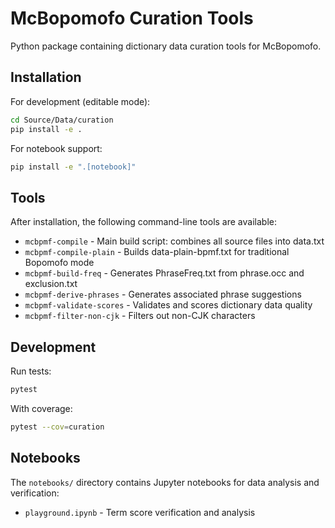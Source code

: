 # McBopomofo Curation Tools

Python package containing dictionary data curation tools for McBopomofo.

## Installation

For development (editable mode):
```bash
cd Source/Data/curation
pip install -e .
```

For notebook support:
```bash
pip install -e ".[notebook]"
```

## Tools

After installation, the following command-line tools are available:

- `mcbpmf-compile` - Main build script: combines all source files into data.txt
- `mcbpmf-compile-plain` - Builds data-plain-bpmf.txt for traditional Bopomofo mode
- `mcbpmf-build-freq` - Generates PhraseFreq.txt from phrase.occ and exclusion.txt
- `mcbpmf-derive-phrases` - Generates associated phrase suggestions
- `mcbpmf-validate-scores` - Validates and scores dictionary data quality
- `mcbpmf-filter-non-cjk` - Filters out non-CJK characters

## Development

Run tests:
```bash
pytest
```

With coverage:
```bash
pytest --cov=curation
```

## Notebooks

The `notebooks/` directory contains Jupyter notebooks for data analysis and verification:
- `playground.ipynb` - Term score verification and analysis
